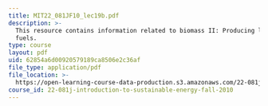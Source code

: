 ```yaml
---
title: MIT22_081JF10_lec19b.pdf
description: >-
  This resource contains information related to biomass II: Producing liquid
  fuels.
type: course
layout: pdf
uid: 62854a6d00920579189ca8506e2c36af
file_type: application/pdf
file_location: >-
  https://open-learning-course-data-production.s3.amazonaws.com/22-081j-introduction-to-sustainable-energy-fall-2010/62854a6d00920579189ca8506e2c36af_MIT22_081JF10_lec19b.pdf
course_id: 22-081j-introduction-to-sustainable-energy-fall-2010
---
```

